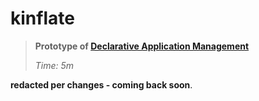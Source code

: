 # kinflate

> __Prototype of
> [Declarative Application Management](https://goo.gl/T66ZcD)__
>
> _Time: 5m_

__redacted per changes - coming back soon__.
